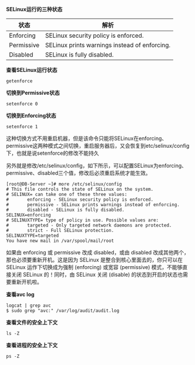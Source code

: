 **SELinux运行的三种状态**

| 状态       | 解析                                          |
| ---------- | --------------------------------------------- |
| Enforcing  | SELinux security policy is enforced.          |
| Permissive | SELinux prints warnings instead of enforcing. |
| Disabled   | SELinux is fully disabled.                    |

**查看SELinux运行状态**

```shell
getenforce 
```

**切换到Permissive状态**

```shell
setenforce 0
```

**切换到Enforcing状态**

```shell
setenforce 1
```

这种切换方式不用重启机器，但是该命令只能将SELinux在enforcing、permissive这两种模式之间切换，重启服务器后，又会恢复到etc/selinux/config下，也就是说setenforce的修改不能持久

另外就是修改/etc/selinux/config，如下所示，可以配置SELinux为enforcing、permissive、disabled三个值，修改后必须重启系统才能生效。

```vim
[root@DB-Server ~]# more /etc/selinux/config
# This file controls the state of SELinux on the system.
# SELINUX= can take one of these three values:
#       enforcing - SELinux security policy is enforced.
#       permissive - SELinux prints warnings instead of enforcing.
#       disabled - SELinux is fully disabled.
SELINUX=enforcing
# SELINUXTYPE= type of policy in use. Possible values are:
#       targeted - Only targeted network daemons are protected.
#       strict - Full SELinux protection.
SELINUXTYPE=targeted
You have new mail in /var/spool/mail/root
```

如果由 enforcing 或 permissive 改成 disabled，或由 disabled 改成其他两个，那也必须要重新开机。这是因为 SELinux 是整合到核心里面去的，你只可以在SELinux 运作下切换成为强制 (enforcing) 或宽容 (permissive) 模式，不能够直接关闭 SELinux 的！同时，由 SELinux 关闭 (disable) 的状态到开启的状态也需要重新开机啦。

**查看avc log**

```shell
logcat | grep avc
$ sudo grep "avc:" /var/log/audit/audit.log
```

**查看文件的安全上下文**

```
ls -Z
```

**查看进程的安全上下文**

```
ps -Z
```
